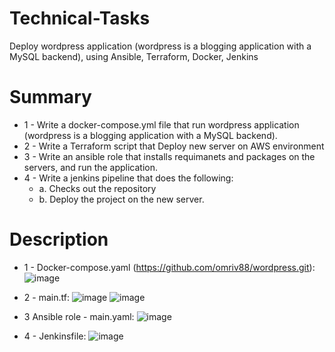 # Technical-Tasks
Deploy wordpress application (wordpress is a blogging application with a MySQL backend), using Ansible, Terraform, Docker, Jenkins




# Summary
 - 1 - Write a docker-compose.yml file that run wordpress application (wordpress is a blogging application with a MySQL backend).
 - 2 - Write a Terraform script that Deploy new server on AWS environment 
 - 3 - Write an ansible role that installs requimanets and packages on the servers, and run the application. 
 - 4 - Write a jenkins pipeline that does the following:
      * a. Checks out the repository
      * b. Deploy the project on the new server.

# Description
  
 
 * 1 - Docker-compose.yaml (https://github.com/omriv88/wordpress.git):
![image](https://user-images.githubusercontent.com/113102456/219939954-8fb70f3a-ed71-4a0a-a4e8-bcb7e24ad896.png)


 * 2 - main.tf:
![image](https://user-images.githubusercontent.com/113102456/219937925-0a3d793d-7048-42ff-89fb-b32f4e77d46e.png)
![image](https://user-images.githubusercontent.com/113102456/219937943-ee6cef2c-8b13-409c-aadc-6dad25d7e8d2.png)
 
 
 * 3 Ansible role - main.yaml:
 ![image](https://user-images.githubusercontent.com/113102456/219937736-d8c7bb61-cbbe-407a-ab87-627d5dcf64c6.png)


 * 4 - Jenkinsfile:
 ![image](https://user-images.githubusercontent.com/113102456/219938010-9adc9ee3-8444-4b57-9082-20048c1d7f07.png)
